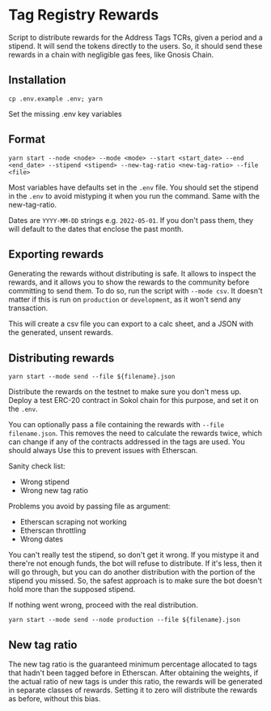 # Tag Registry Rewards

Script to distribute rewards for the Address Tags TCRs, given a period and a stipend. It will send the tokens directly to the users. So, it should send these rewards in a chain with negligible gas fees, like Gnosis Chain.

## Installation

`cp .env.example .env; yarn`

Set the missing .env key variables

## Format

`yarn start --node <node> --mode <mode> --start <start_date> --end <end_date> --stipend <stipend> --new-tag-ratio <new-tag-ratio> --file <file>`

Most variables have defaults set in the `.env` file. You should set the stipend in the `.env` to avoid mistyping it when you run the command. Same with the new-tag-ratio.

Dates are `YYYY-MM-DD` strings e.g. `2022-05-01`. If you don't pass them, they will default to the dates that enclose the past month.

## Exporting rewards

Generating the rewards without distributing is safe. It allows to inspect the rewards, and it allows you to show the rewards to the community before committing to send them. To do so, run the script with `--mode csv`. It doesn't matter if this is run on `production` or `development`, as it won't send any transaction.

This will create a csv file you can export to a calc sheet, and a JSON with the generated, unsent rewards.

## Distributing rewards

`yarn start --mode send --file ${filename}.json`

Distribute the rewards on the testnet to make sure you don't mess up. Deploy a test ERC-20 contract in Sokol chain for this purpose, and set it on the `.env`.

You can optionally pass a file containing the rewards with `--file filename.json`. This removes the need to calculate the rewards twice, which can change if any of the contracts addressed in the tags are used. You should always  Use this to prevent issues with Etherscan.

Sanity check list:
- Wrong stipend
- Wrong new tag ratio

Problems you avoid by passing file as argument:
- Etherscan scraping not working
- Etherscan throttling
- Wrong dates

You can't really test the stipend, so don't get it wrong. If you mistype it and there're not enough funds, the bot will refuse to distribute. If it's less, then it will go through, but you can do another distribution with the portion of the stipend you missed. So, the safest approach is to make sure the bot doesn't hold more than the supposed stipend.

If nothing went wrong, proceed with the real distribution.

`yarn start --mode send --node production --file ${filename}.json`

## New tag ratio

The new tag ratio is the guaranteed minimum percentage allocated to tags that hadn't been tagged before in Etherscan. After obtaining the weights, if the actual ratio of new tags is under this ratio, the rewards will be generated in separate classes of rewards. Setting it to zero will distribute the rewards as before, without this bias.
